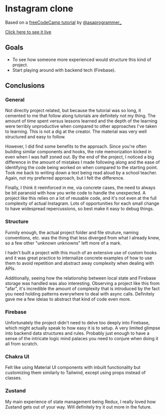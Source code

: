 # Instagram clone

Based on a [freeCodeCamp tutorial](https://www.youtube.com/watch?v=RMScMwY2B6Q) by [@asaprogrammer_](https://www.youtube.com/@asaprogrammer_/videos)

[Click here to see it live](https://insta-clone-pdgper.vercel.app/)

## Goals

- To see how someone more experienced would structure this kind of project.
- Start playing around with backend tech (Firebase).

## Conclusions

### General
Not directly project related, but because the tutorial was so long, it cemented to me that follow along tutorials are definitely not my thing. The amount of time spent versus lessons learned and the depth of the learning were terribly unproductive when compared to other approaches I've taken to learning. This is not a dig at the creator. The material was very well structured and easy to follow.

However, I did find some benefits to the approach. Since you're often building similar components and hooks, the rote memorization kicked in even when I was half zoned out. By the end of the project, I noticed a big difference in the amount of mistakes I made following along and the ease of identifying the code being worked on when compared to the starting point. Took me back to writing down a text being read aloud by a school teacher. Again, not my preferred approach, but I felt the difference.

Finally, I think it reeinforced in me, via concrete cases, the need to always be bit paranoid with how you write code to handle the unexpected. A project like this relies on a lot of reusable code, and it's not even at the full complexity of actual Instagram. Lots of opportunities for each small change to have widespread repercussions, so best make it easy to debug things.

### Structure
Funnily enough, the actual project folder and file struture, naming conventions, etc. was the thing that less diverged from what I already knew, so a few other "unknown unknowns" left more of a mark.

I hadn't built a project with this much of an extensive use of custom hooks and it was great practice to internalize concrete examples of how to use them to avoid repetition and abstract away complexity when dealing with APIs.

Additionally, seeing how the relationship between local state and Firebase storage was handled was also interesting. Observing a project like this from "afar", it's incredible the amount of complexity that is introduced by the fact you need holding patterns everywhere to deal with async calls. Definitely gave me a few ideias to abstract that kind of code even more.

### Firebase
Unfortunately the project didn't need to delve too deeply into Firebase, which might actually speak to how easy it is to setup. A very limited glimpse into backend data structures and rules. Probably just enough to have a sense of the intricate logic mind palaces you need to conjure when doing it all from scratch.

### Chakra UI
Felt like using Material UI components with inbuilt functionality but customizing them similarly to Tailwind, except using props instead of classes.

### Zustand
My main experience of state management being Redux, I really loved how Zustand gets out of your way. Will definitely try it out more in the future.
